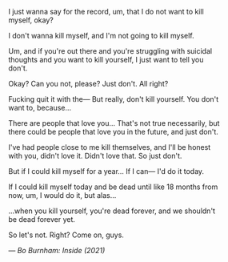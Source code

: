 <!--
### Hi there 👋

**ccloli/ccloli** is a ✨ _special_ ✨ repository because its `README.md` (this file) appears on your GitHub profile.

Here are some ideas to get you started:

- 🔭 I’m currently working on ...
- 🌱 I’m currently learning ...
- 👯 I’m looking to collaborate on ...
- 🤔 I’m looking for help with ...
- 💬 Ask me about ...
- 📫 How to reach me: ...
- 😄 Pronouns: ...
- ⚡ Fun fact: ...
-->

<figure>
  <p>

  I just wanna say for the record, um,
  that I do not want to kill myself, okay?

  I don't wanna kill myself,
  and I'm not going to kill myself.

  Um, and if you're out there and you're
  struggling with suicidal thoughts
  and you want to kill yourself,
  I just want to tell you don't.

  Okay? Can you not, please?
  Just don't. All right?

  Fucking quit it with the—
  But really, don't kill yourself.
  You don't want to, because…

  There are people that love you…
  That's not true necessarily,
  but there could be people
  that love you in the future,
  and just don't.

  I've had people close to me
  kill themselves,
  and I'll be honest with you,
  didn't love it.
  Didn't love that.
  So just don't.

  But if I could kill myself for a year…
  If I can— I'd do it today.

  If I could kill myself today and be dead
  until like 18 months from now,
  um, I would do it, but alas…

  …when you kill yourself,
  you're dead forever,
  and we shouldn't be dead forever yet.

  So let's not. Right?
  Come on, guys.

  </p>

  <figcaption>
    <em>
      — <cite>Bo Burnham: Inside</cite> (2021)
    </em>
  </figcaption>
<figure>
